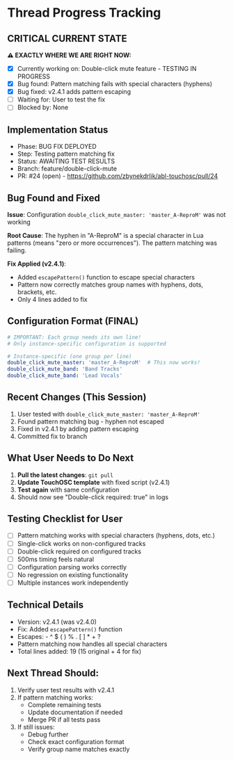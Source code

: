 # Thread Progress Tracking

## CRITICAL CURRENT STATE
**⚠️ EXACTLY WHERE WE ARE RIGHT NOW:**
- [x] Currently working on: Double-click mute feature - TESTING IN PROGRESS
- [x] Bug found: Pattern matching fails with special characters (hyphens)
- [x] Bug fixed: v2.4.1 adds pattern escaping
- [ ] Waiting for: User to test the fix
- [ ] Blocked by: None

## Implementation Status
- Phase: BUG FIX DEPLOYED
- Step: Testing pattern matching fix
- Status: AWAITING TEST RESULTS
- Branch: feature/double-click-mute
- PR: #24 (open) - https://github.com/zbynekdrlik/abl-touchosc/pull/24

## Bug Found and Fixed
**Issue**: Configuration `double_click_mute_master: 'master_A-ReproM'` was not working

**Root Cause**: The hyphen in "A-ReproM" is a special character in Lua patterns (means "zero or more occurrences"). The pattern matching was failing.

**Fix Applied (v2.4.1)**:
- Added `escapePattern()` function to escape special characters
- Pattern now correctly matches group names with hyphens, dots, brackets, etc.
- Only 4 lines added to fix

## Configuration Format (FINAL)
```yaml
# IMPORTANT: Each group needs its own line!
# Only instance-specific configuration is supported

# Instance-specific (one group per line)
double_click_mute_master: 'master_A-ReproM'  # This now works!
double_click_mute_band: 'Band Tracks'
double_click_mute_band: 'Lead Vocals'
```

## Recent Changes (This Session)
1. User tested with `double_click_mute_master: 'master_A-ReproM'`
2. Found pattern matching bug - hyphen not escaped
3. Fixed in v2.4.1 by adding pattern escaping
4. Committed fix to branch

## What User Needs to Do Next
1. **Pull the latest changes**: `git pull`
2. **Update TouchOSC template** with fixed script (v2.4.1)
3. **Test again** with same configuration
4. Should now see "Double-click required: true" in logs

## Testing Checklist for User
- [ ] Pattern matching works with special characters (hyphens, dots, etc.)
- [ ] Single-click works on non-configured tracks
- [ ] Double-click required on configured tracks
- [ ] 500ms timing feels natural
- [ ] Configuration parsing works correctly
- [ ] No regression on existing functionality
- [ ] Multiple instances work independently

## Technical Details
- Version: v2.4.1 (was v2.4.0)
- Fix: Added `escapePattern()` function
- Escapes: - ^ $ ( ) % . [ ] * + ?
- Pattern matching now handles all special characters
- Total lines added: 19 (15 original + 4 for fix)

## Next Thread Should:
1. Verify user test results with v2.4.1
2. If pattern matching works:
   - Complete remaining tests
   - Update documentation if needed
   - Merge PR if all tests pass
3. If still issues:
   - Debug further
   - Check exact configuration format
   - Verify group name matches exactly